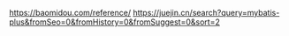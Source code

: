 https://baomidou.com/reference/
https://juejin.cn/search?query=mybatis-plus&fromSeo=0&fromHistory=0&fromSuggest=0&sort=2
